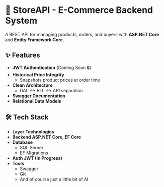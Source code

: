 # 🛒 StoreAPI - E-Commerce Backend System
A  REST API for managing products, orders, and buyers with **ASP.NET Core** and **Entity Framework Core**.

## ✨ Features

- **JWT Authentication** (Coming Soon 🔒)  
- **Historical Price Integrity**  
  - Snapshots product prices at order time  
- **Clean Architecture**  
  - DAL ↔ BLL ↔ API separation  
- **Swagger Documentation**  
- **Relational Data Models**  

## 🛠️ Tech Stack
- **Layer	Technologies**
- **Backend	ASP.NET Core, EF Core**
- **Database**
  - SQL Server
  - EF Migrations
- **Auth	JWT (In Progress)**
- **Tools**
  - Swagger
  - Git
  - And of course just a little bit of AI

